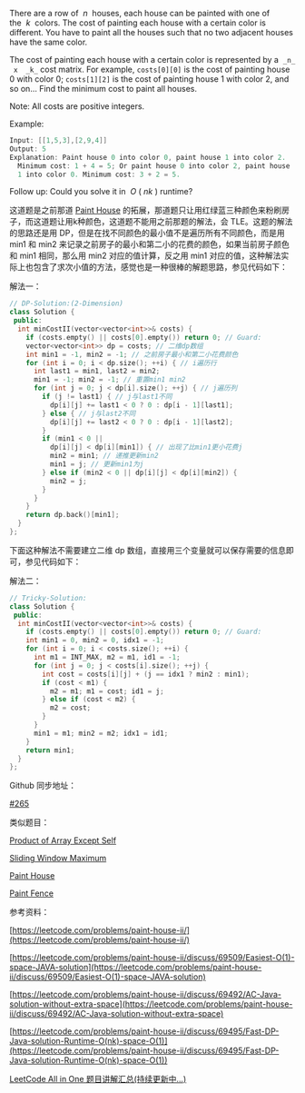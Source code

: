 There are a row of  _n_  houses, each house can be painted with one of the  _k_  colors. The cost of painting each house with a certain color is different. You have to paint all the houses such that no two adjacent houses have the same color.

The cost of painting each house with a certain color is represented by a  `_n_  x  _k_` cost matrix. For example, `costs[0][0]` is the cost of painting house 0 with color 0; `costs[1][2]` is the cost of painting house 1 with color 2, and so on... Find the minimum cost to paint all houses.

Note: All costs are positive integers.

Example:

```cpp
Input: [[1,5,3],[2,9,4]]
Output: 5
Explanation: Paint house 0 into color 0, paint house 1 into color 2.
  Minimum cost: 1 + 4 = 5; Or paint house 0 into color 2, paint house
  1 into color 0. Minimum cost: 3 + 2 = 5.
```

Follow up: Could you solve it in  _O_ ( _nk_ ) runtime?

这道题是之前那道 [Paint House](http://www.cnblogs.com/grandyang/p/5319384.html) 的拓展，那道题只让用红绿蓝三种颜色来粉刷房子，而这道题让用k种颜色，这道题不能用之前那题的解法，会 TLE。这题的解法的思路还是用 DP，但是在找不同颜色的最小值不是遍历所有不同颜色，而是用 min1 和 min2 来记录之前房子的最小和第二小的花费的颜色，如果当前房子颜色和 min1 相同，那么用 min2 对应的值计算，反之用 min1 对应的值，这种解法实际上也包含了求次小值的方法，感觉也是一种很棒的解题思路，参见代码如下：

解法一：

```cpp
// DP-Solution:(2-Dimension)
class Solution {
 public:
  int minCostII(vector<vector<int>>& costs) {
    if (costs.empty() || costs[0].empty()) return 0; // Guard:
    vector<vector<int>> dp = costs; // 二维dp数组
    int min1 = -1, min2 = -1; // 之前房子最小和第二小花费颜色
    for (int i = 0; i < dp.size(); ++i) { // i遍历行
      int last1 = min1, last2 = min2;
      min1 = -1; min2 = -1; // 重置min1 min2
      for (int j = 0; j < dp[i].size(); ++j) { // j遍历列
        if (j != last1) { // j与last1不同
          dp[i][j] += last1 < 0 ? 0 : dp[i - 1][last1];
        } else { // j与last2不同
          dp[i][j] += last2 < 0 ? 0 : dp[i - 1][last2];
        }
        if (min1 < 0 ||
          dp[i][j] < dp[i][min1]) { // 出现了比min1更小花费j
          min2 = min1; // 递推更新min2
          min1 = j; // 更新min1为j
        } else if (min2 < 0 || dp[i][j] < dp[i][min2]) {
          min2 = j;
        }
      }
    }
    return dp.back()[min1];
  }
};
```

下面这种解法不需要建立二维 dp 数组，直接用三个变量就可以保存需要的信息即可，参见代码如下：

解法二：

```cpp
// Tricky-Solution:
class Solution {
 public:
  int minCostII(vector<vector<int>>& costs) {
    if (costs.empty() || costs[0].empty()) return 0; // Guard:
    int min1 = 0, min2 = 0, idx1 = -1;
    for (int i = 0; i < costs.size(); ++i) {
      int m1 = INT_MAX, m2 = m1, id1 = -1;
      for (int j = 0; j < costs[i].size(); ++j) {
        int cost = costs[i][j] + (j == idx1 ? min2 : min1);
        if (cost < m1) {
          m2 = m1; m1 = cost; id1 = j;
        } else if (cost < m2) {
          m2 = cost;
        }
      }
      min1 = m1; min2 = m2; idx1 = id1;
    }
    return min1;
  }
};
```

Github 同步地址：

[#265](https://github.com/grandyang/leetcode/issues/265)

类似题目：

[Product of Array Except Self](http://www.cnblogs.com/grandyang/p/4650187.html)

[Sliding Window Maximum](http://www.cnblogs.com/grandyang/p/4656517.html)

[Paint House](http://www.cnblogs.com/grandyang/p/5319384.html)

[Paint Fence](http://www.cnblogs.com/grandyang/p/5231220.html)

参考资料：

[https://leetcode.com/problems/paint-house-ii/](https://leetcode.com/problems/paint-house-ii/)

[](https://leetcode.com/problems/paint-house-ii/discuss/69509/Easiest-O(1)-space-JAVA-solution)[https://leetcode.com/problems/paint-house-ii/discuss/69509/Easiest-O(1)-space-JAVA-solution](https://leetcode.com/problems/paint-house-ii/discuss/69509/Easiest-O(1)-space-JAVA-solution)

[https://leetcode.com/problems/paint-house-ii/discuss/69492/AC-Java-solution-without-extra-space](https://leetcode.com/problems/paint-house-ii/discuss/69492/AC-Java-solution-without-extra-space)

[](https://leetcode.com/problems/paint-house-ii/discuss/69495/Fast-DP-Java-solution-Runtime-O(nk)-space-O(1))[https://leetcode.com/problems/paint-house-ii/discuss/69495/Fast-DP-Java-solution-Runtime-O(nk)-space-O(1)](https://leetcode.com/problems/paint-house-ii/discuss/69495/Fast-DP-Java-solution-Runtime-O(nk)-space-O(1))

[LeetCode All in One 题目讲解汇总(持续更新中...)](http://www.cnblogs.com/grandyang/p/4606334.html)